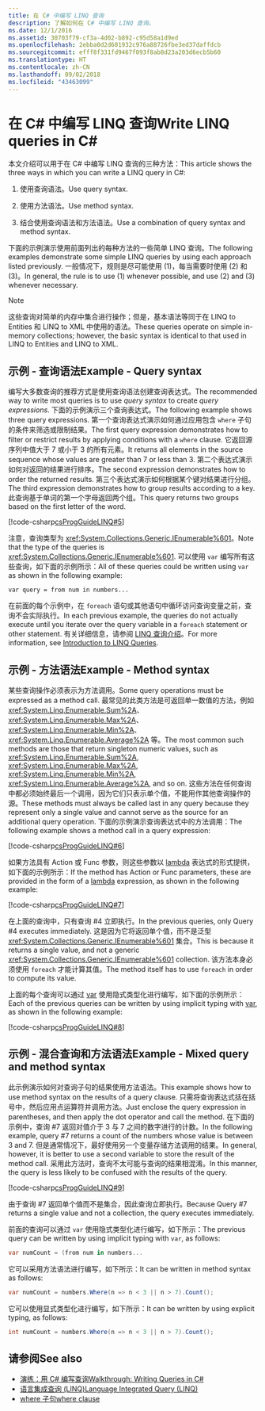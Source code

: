 ```yaml
---
title: 在 C# 中编写 LINQ 查询
description: 了解如何在 C# 中编写 LINQ 查询。
ms.date: 12/1/2016
ms.assetid: 30703f79-cf3a-4d02-b892-c95d58a1d9ed
ms.openlocfilehash: 2ebba0d2d601932c976a88726fbe3ed37daffdcb
ms.sourcegitcommit: efff8f331fd9467f093f8ab8d23a203d6ecb5b60
ms.translationtype: HT
ms.contentlocale: zh-CN
ms.lasthandoff: 09/02/2018
ms.locfileid: "43463099"
---
```

# <a name="write-linq-queries-in-c"></a><span data-ttu-id="819ed-103">在 C# 中编写 LINQ 查询</span><span class="sxs-lookup"><span data-stu-id="819ed-103">Write LINQ queries in C#</span></span> #

<span data-ttu-id="819ed-104">本文介绍可以用于在 C# 中编写 LINQ 查询的三种方法：</span><span class="sxs-lookup"><span data-stu-id="819ed-104">This article shows the three ways in which you can write a LINQ query in C#:</span></span>

1. <span data-ttu-id="819ed-105">使用查询语法。</span><span class="sxs-lookup"><span data-stu-id="819ed-105">Use query syntax.</span></span>

2. <span data-ttu-id="819ed-106">使用方法语法。</span><span class="sxs-lookup"><span data-stu-id="819ed-106">Use method syntax.</span></span>

3. <span data-ttu-id="819ed-107">结合使用查询语法和方法语法。</span><span class="sxs-lookup"><span data-stu-id="819ed-107">Use a combination of query syntax and method syntax.</span></span>

<span data-ttu-id="819ed-108">下面的示例演示使用前面列出的每种方法的一些简单 LINQ 查询。</span><span class="sxs-lookup"><span data-stu-id="819ed-108">The following examples demonstrate some simple LINQ queries by using each approach listed previously.</span></span> <span data-ttu-id="819ed-109">一般情况下，规则是尽可能使用 (1)，每当需要时使用 (2) 和 (3)。</span><span class="sxs-lookup"><span data-stu-id="819ed-109">In general, the rule is to use (1) whenever possible, and use (2) and (3) whenever necessary.</span></span>

> [!NOTE]
> <span data-ttu-id="819ed-110">这些查询对简单的内存中集合进行操作；但是，基本语法等同于在 LINQ to Entities 和 LINQ to XML 中使用的语法。</span><span class="sxs-lookup"><span data-stu-id="819ed-110">These queries operate on simple in-memory collections; however, the basic syntax is identical to that used in LINQ to Entities and LINQ to XML.</span></span>

## <a name="example---query-syntax"></a><span data-ttu-id="819ed-111">示例 - 查询语法</span><span class="sxs-lookup"><span data-stu-id="819ed-111">Example - Query syntax</span></span>

<span data-ttu-id="819ed-112">编写大多数查询的推荐方式是使用查询语法创建查询表达式。</span><span class="sxs-lookup"><span data-stu-id="819ed-112">The recommended way to write most queries is to use *query syntax* to create *query expressions*.</span></span> <span data-ttu-id="819ed-113">下面的示例演示三个查询表达式。</span><span class="sxs-lookup"><span data-stu-id="819ed-113">The following example shows three query expressions.</span></span> <span data-ttu-id="819ed-114">第一个查询表达式演示如何通过应用包含 `where` 子句的条件来筛选或限制结果。</span><span class="sxs-lookup"><span data-stu-id="819ed-114">The first query expression demonstrates how to filter or restrict results by applying conditions with a `where` clause.</span></span> <span data-ttu-id="819ed-115">它返回源序列中值大于 7 或小于 3 的所有元素。</span><span class="sxs-lookup"><span data-stu-id="819ed-115">It returns all elements in the source sequence whose values are greater than 7 or less than 3.</span></span> <span data-ttu-id="819ed-116">第二个表达式演示如何对返回的结果进行排序。</span><span class="sxs-lookup"><span data-stu-id="819ed-116">The second expression demonstrates how to order the returned results.</span></span> <span data-ttu-id="819ed-117">第三个表达式演示如何根据某个键对结果进行分组。</span><span class="sxs-lookup"><span data-stu-id="819ed-117">The third expression demonstrates how to group results according to a key.</span></span> <span data-ttu-id="819ed-118">此查询基于单词的第一个字母返回两个组。</span><span class="sxs-lookup"><span data-stu-id="819ed-118">This query returns two groups based on the first letter of the word.</span></span>

[!code-csharp[csProgGuideLINQ#5](~/samples/snippets/csharp/concepts/linq/how-to-write-linq-queries_1.cs)]

<span data-ttu-id="819ed-119">注意，查询类型为 <xref:System.Collections.Generic.IEnumerable%601>。</span><span class="sxs-lookup"><span data-stu-id="819ed-119">Note that the type of the queries is <xref:System.Collections.Generic.IEnumerable%601>.</span></span> <span data-ttu-id="819ed-120">可以使用 `var` 编写所有这些查询，如下面的示例所示：</span><span class="sxs-lookup"><span data-stu-id="819ed-120">All of these queries could be written using `var` as shown in the following example:</span></span>

`var query = from num in numbers...`

<span data-ttu-id="819ed-121">在前面的每个示例中，在 `foreach` 语句或其他语句中循环访问查询变量之前，查询不会实际执行。</span><span class="sxs-lookup"><span data-stu-id="819ed-121">In each previous example, the queries do not actually execute until you iterate over the query variable in a `foreach` statement or other statement.</span></span> <span data-ttu-id="819ed-122">有关详细信息，请参阅 [LINQ 查询介绍](../programming-guide/concepts/linq/introduction-to-linq-queries.md)。</span><span class="sxs-lookup"><span data-stu-id="819ed-122">For more information, see [Introduction to LINQ Queries](../programming-guide/concepts/linq/introduction-to-linq-queries.md).</span></span>

## <a name="example---method-syntax"></a><span data-ttu-id="819ed-123">示例 - 方法语法</span><span class="sxs-lookup"><span data-stu-id="819ed-123">Example - Method syntax</span></span>

<span data-ttu-id="819ed-124">某些查询操作必须表示为方法调用。</span><span class="sxs-lookup"><span data-stu-id="819ed-124">Some query operations must be expressed as a method call.</span></span> <span data-ttu-id="819ed-125">最常见的此类方法是可返回单一数值的方法，例如 <xref:System.Linq.Enumerable.Sum%2A>、<xref:System.Linq.Enumerable.Max%2A>、<xref:System.Linq.Enumerable.Min%2A>、<xref:System.Linq.Enumerable.Average%2A> 等。</span><span class="sxs-lookup"><span data-stu-id="819ed-125">The most common such methods are those that return singleton numeric values, such as <xref:System.Linq.Enumerable.Sum%2A>, <xref:System.Linq.Enumerable.Max%2A>, <xref:System.Linq.Enumerable.Min%2A>, <xref:System.Linq.Enumerable.Average%2A>, and so on.</span></span> <span data-ttu-id="819ed-126">这些方法在任何查询中都必须始终最后一个调用，因为它们只表示单个值，不能用作其他查询操作的源。</span><span class="sxs-lookup"><span data-stu-id="819ed-126">These methods must always be called last in any query because they represent only a single value and cannot serve as the source for an additional query operation.</span></span> <span data-ttu-id="819ed-127">下面的示例演示查询表达式中的方法调用：</span><span class="sxs-lookup"><span data-stu-id="819ed-127">The following example shows a method call in a query expression:</span></span>

[!code-csharp[csProgGuideLINQ#6](~/samples/snippets/csharp/concepts/linq/how-to-write-linq-queries_2.cs)]

<span data-ttu-id="819ed-128">如果方法具有 Action 或 Func 参数，则这些参数以 [lambda](../programming-guide/statements-expressions-operators/lambda-expressions.md) 表达式的形式提供，如下面的示例所示：</span><span class="sxs-lookup"><span data-stu-id="819ed-128">If the method has Action or Func parameters, these are provided in the form of a [lambda](../programming-guide/statements-expressions-operators/lambda-expressions.md) expression, as shown in the following example:</span></span>

[!code-csharp[csProgGuideLINQ#7](~/samples/snippets/csharp/concepts/linq/how-to-write-linq-queries_3.cs)]

<span data-ttu-id="819ed-129">在上面的查询中，只有查询 #4 立即执行。</span><span class="sxs-lookup"><span data-stu-id="819ed-129">In the previous queries, only Query #4 executes immediately.</span></span> <span data-ttu-id="819ed-130">这是因为它将返回单个值，而不是泛型 <xref:System.Collections.Generic.IEnumerable%601> 集合。</span><span class="sxs-lookup"><span data-stu-id="819ed-130">This is because it returns a single value, and not a generic <xref:System.Collections.Generic.IEnumerable%601> collection.</span></span> <span data-ttu-id="819ed-131">该方法本身必须使用 `foreach` 才能计算其值。</span><span class="sxs-lookup"><span data-stu-id="819ed-131">The method itself has to use `foreach` in order to compute its value.</span></span>

<span data-ttu-id="819ed-132">上面的每个查询可以通过 [var](../language-reference/keywords/var.md) 使用隐式类型化进行编写，如下面的示例所示：</span><span class="sxs-lookup"><span data-stu-id="819ed-132">Each of the previous queries can be written by using implicit typing with [var](../language-reference/keywords/var.md), as shown in the following example:</span></span>

[!code-csharp[csProgGuideLINQ#8](~/samples/snippets/csharp/concepts/linq/how-to-write-linq-queries_4.cs)]

## <a name="example---mixed-query-and-method-syntax"></a><span data-ttu-id="819ed-133">示例 - 混合查询和方法语法</span><span class="sxs-lookup"><span data-stu-id="819ed-133">Example - Mixed query and method syntax</span></span>

<span data-ttu-id="819ed-134">此示例演示如何对查询子句的结果使用方法语法。</span><span class="sxs-lookup"><span data-stu-id="819ed-134">This example shows how to use method syntax on the results of a query clause.</span></span> <span data-ttu-id="819ed-135">只需将查询表达式括在括号中，然后应用点运算符并调用方法。</span><span class="sxs-lookup"><span data-stu-id="819ed-135">Just enclose the query expression in parentheses, and then apply the dot operator and call the method.</span></span> <span data-ttu-id="819ed-136">在下面的示例中，查询 #7 返回对值介于 3 与 7 之间的数字进行的计数。</span><span class="sxs-lookup"><span data-stu-id="819ed-136">In the following example, query #7 returns a count of the numbers whose value is between 3 and 7.</span></span> <span data-ttu-id="819ed-137">但是通常情况下，最好使用另一个变量存储方法调用的结果。</span><span class="sxs-lookup"><span data-stu-id="819ed-137">In general, however, it is better to use a second variable to store the result of the method call.</span></span> <span data-ttu-id="819ed-138">采用此方法时，查询不太可能与查询的结果相混淆。</span><span class="sxs-lookup"><span data-stu-id="819ed-138">In this manner, the query is less likely to be confused with the results of the query.</span></span>

[!code-csharp[csProgGuideLINQ#9](~/samples/snippets/csharp/concepts/linq/how-to-write-linq-queries_5.cs)]

<span data-ttu-id="819ed-139">由于查询 #7 返回单个值而不是集合，因此查询立即执行。</span><span class="sxs-lookup"><span data-stu-id="819ed-139">Because Query #7 returns a single value and not a collection, the query executes immediately.</span></span>

<span data-ttu-id="819ed-140">前面的查询可以通过 `var` 使用隐式类型化进行编写，如下所示：</span><span class="sxs-lookup"><span data-stu-id="819ed-140">The previous query can be written by using implicit typing with `var`, as follows:</span></span>

```csharp
var numCount = (from num in numbers...
```

<span data-ttu-id="819ed-141">它可以采用方法语法进行编写，如下所示：</span><span class="sxs-lookup"><span data-stu-id="819ed-141">It can be written in method syntax as follows:</span></span>

```csharp
var numCount = numbers.Where(n => n < 3 || n > 7).Count();
```

<span data-ttu-id="819ed-142">它可以使用显式类型化进行编写，如下所示：</span><span class="sxs-lookup"><span data-stu-id="819ed-142">It can be written by using explicit typing, as follows:</span></span>

```csharp
int numCount = numbers.Where(n => n < 3 || n > 7).Count();
```

## <a name="see-also"></a><span data-ttu-id="819ed-143">请参阅</span><span class="sxs-lookup"><span data-stu-id="819ed-143">See also</span></span>

- [<span data-ttu-id="819ed-144">演练：用 C# 编写查询</span><span class="sxs-lookup"><span data-stu-id="819ed-144">Walkthrough: Writing Queries in C#</span></span>](../programming-guide/concepts/linq/walkthrough-writing-queries-linq.md)
- [<span data-ttu-id="819ed-145">语言集成查询 (LINQ)</span><span class="sxs-lookup"><span data-stu-id="819ed-145">Language Integrated Query (LINQ)</span></span>](index.md)
- [<span data-ttu-id="819ed-146">where 子句</span><span class="sxs-lookup"><span data-stu-id="819ed-146">where clause</span></span>](../language-reference/keywords/where-clause.md)